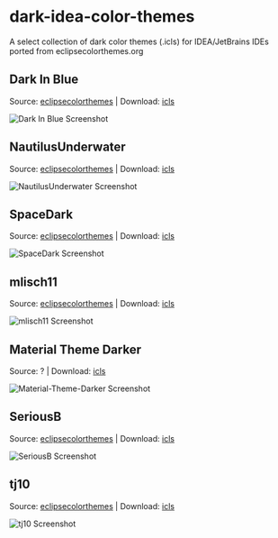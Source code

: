 # dark-idea-color-themes
A select collection of dark color themes (.icls) for IDEA/JetBrains IDEs ported from eclipsecolorthemes.org

## Dark In Blue
Source: [eclipsecolorthemes](http://www.eclipsecolorthemes.org/?view=theme&id=56227) | Download: [icls](https://github.com/nickmcummins/dark-idea-color-themes/raw/master/icls/Dark-In-Blue.png)

![Dark In Blue Screenshot](https://raw.githubusercontent.com/nickmcummins/dark-idea-color-themes/master/screenshots/Dark-In-Blue.png)


## NautilusUnderwater 
Source: [eclipsecolorthemes](http://www.eclipsecolorthemes.org/?view=theme&id=56227) | Download: [icls](https://github.com/nickmcummins/dark-idea-color-themes/raw/master/icls/NautilusUnderwater.icls)

![NautilusUnderwater Screenshot](https://raw.githubusercontent.com/nickmcummins/dark-idea-color-themes/master/screenshots/NautilusUnderwater.png)


## SpaceDark 
Source: [eclipsecolorthemes](http://www.eclipsecolorthemes.org/?view=theme&id=59226) | Download: [icls](https://github.com/nickmcummins/dark-idea-color-themes/raw/master/icls/SpaceDark.icls)

![SpaceDark Screenshot](https://raw.githubusercontent.com/nickmcummins/dark-idea-color-themes/master/screenshots/SpaceDark.png)


## mlisch11 
Source: [eclipsecolorthemes](http://www.eclipsecolorthemes.org/?view=theme&id=58926) | Download: [icls](https://github.com/nickmcummins/dark-idea-color-themes/raw/master/icls/mlisch11.icls)

![mlisch11 Screenshot](https://raw.githubusercontent.com/nickmcummins/dark-idea-color-themes/master/screenshots/mlisch11.png)

## Material Theme Darker 
Source: ? | Download: [icls](https://github.com/nickmcummins/dark-idea-color-themes/raw/master/icls/Material-Theme-Darker.icls)

![Material-Theme-Darker Screenshot](https://raw.githubusercontent.com/nickmcummins/dark-idea-color-themes/master/screenshots/Material-Theme-Darker.png)

## SeriousB
Source: [eclipsecolorthemes](http://www.eclipsecolorthemes.org/?view=theme&id=59746) | Download: [icls](https://github.com/nickmcummins/dark-idea-color-themes/raw/master/icls/SeriousB.icls)

![SeriousB Screenshot](https://raw.githubusercontent.com/nickmcummins/dark-idea-color-themes/master/screenshots/SeriousB.png)

## tj10
Source: [eclipsecolorthemes](http://www.eclipsecolorthemes.org/?view=theme&id=57913) | Download: [icls](https://github.com/nickmcummins/dark-idea-color-themes/raw/master/icls/tj10.icls)

![tj10 Screenshot](https://raw.githubusercontent.com/nickmcummins/dark-idea-color-themes/master/screenshots/tj10.png)
